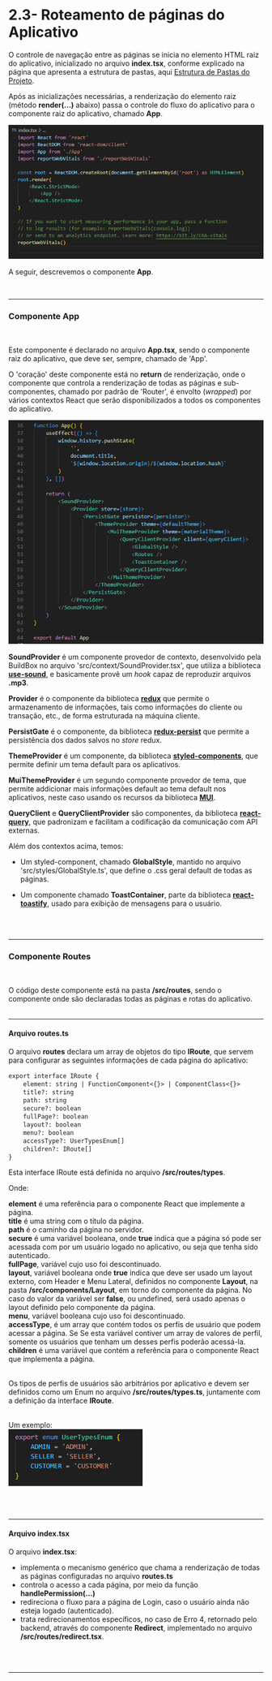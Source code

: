 # 2.3- Roteamento de páginas do Aplicativo

O controle de navegação entre as páginas se inicia no elemento HTML raiz do aplicativo, inicializado no arquivo **index.tsx**, conforme explicado na página que apresenta a estrutura de pastas, aqui [Estrutura de Pastas do Projeto](folder-structure.md).

Após as inicializações necessárias, a renderização do elemento raiz (método **render(...)** abaixo) passa o controle do fluxo do aplicativo para o componente raiz do aplicativo, chamado **App**.

![index.tsx contents](./images/index.tsx.png)

A seguir, descrevemos o componente **App**.

<br>

***

### Componente **App**

<br>

Este componente é declarado no arquivo **App.tsx**, sendo o componente raiz do aplicativo, que deve ser, sempre, chamado de 'App'.

O 'coração' deste componente está no **return** de renderização, onde o componente que controla a renderização de todas as páginas e sub-componentes, chamado por padrão de 'Router', é envolto (*wrapped*) por vários contextos React que serão disponibilizados a todos os componentes do aplicativo.

![App component](./images/app-component.png)


**SoundProvider** é um componente provedor de contexto, desenvolvido pela BuildBox no arquivo 'src/context/SoundProvider.tsx', que utiliza a biblioteca [**use-sound**](https://github.com/joshwcomeau/use-sound#readme), e basicamente provê um *hook* capaz de reproduzir arquivos **.mp3**.

**Provider** é o componente da biblioteca [**redux**](https://react-redux.js.org/) que permite o armazenamento de informações, tais como informações do cliente ou transação, etc., de forma estruturada na máquina cliente.

**PersistGate** é o componente, da biblioteca [**redux-persist**](https://github.com/rt2zz/redux-persist) que permite a persistência dos dados salvos no *store* redux.

**ThemeProvider** é um componente, da biblioteca [**styled-components**](https://styled-components.com/), que permite definir um tema default para os aplicativos.

**MuiThemeProvider** é um segundo componente provedor de tema, que permite addicionar mais informações default ao tema default nos aplicativos, neste caso usando os recursos da biblioteca [**MUI**](https://mui.com/).

**QueryClient** e **QueryClientProvider** são componentes, da biblioteca [**react-query**](https://tanstack.com/query/latest), que padronizam e facilitam a codificação da comunicação com API externas.

Além dos contextos acima, temos:

- Um styled-component, chamado **GlobalStyle**, mantido no arquivo 'src/styles/GlobalStyle.ts', que define o .css geral default de todas as páginas.

- Um componente chamado **ToastContainer**, parte da biblioteca [**react-toastify**](https://fkhadra.github.io/react-toastify), usado para exibição de mensagens para o usuário.

<br>
<br>

***

### Componente **Routes**

<br>

O código deste componente está na pasta **/src/routes**, sendo o componente onde são declaradas todas as páginas e rotas do aplicativo.
<br>
<br>

***
#### Arquivo **routes.ts**

O arquivo **routes** declara um array de objetos do tipo **IRoute**, que servem para configurar as seguintes informações de cada página do aplicativo:

    export interface IRoute {
        element: string | FunctionComponent<{}> | ComponentClass<{}>
        title?: string
        path: string
        secure?: boolean
        fullPage?: boolean
        layout?: boolean
        menu?: boolean
        accessType?: UserTypesEnum[]
        children?: IRoute[]
    }

Esta interface IRoute está definida no arquivo **/src/routes/types**.<br>

Onde:

**element** é uma referência para o componente React que implemente a página.<br>
**title** é uma string com o título da página.<br>
**path** é o caminho da página no servidor.<br>
**secure** é uma variável booleana, onde **true** indica que a página só pode ser acessada com por um usuário logado no aplicativo, ou seja que tenha sido autenticado.<br>
**fullPage**, variável cujo uso foi descontinuado.<br>
**layout**, variável booleana onde **true** indica que deve ser usado um layout externo, com Header e Menu Lateral, definidos no componente **Layout**, na pasta **/src/components/Layout**, em torno do componente da página. No caso do valor da variável ser **false**, ou undefined, será usado apenas o layout definido pelo componente da página.<br>
**menu**, variável booleana cujo uso foi descontinuado.<br>
**accessType**, é um array que contém todos os perfis de usuário que podem acessar a página. Se Se esta variável contiver um array de valores de perfil, somente os usuários que tenham um desses perfis poderão acessá-la.<br>
**children** é uma variável que contém a referência para o componente React que implementa a página.<br>
<br>

Os tipos de perfis de usuários são arbitrários por aplicativo e devem ser definidos como um Enum no arquivo **/src/routes/types.ts**, juntamente com a definição da interface **IRoute**.<br>
<br>

Um exemplo:<br>
![Exemplo de perfis de usuário](./images/user-profiles-enum.png)

<br>
<br>

***
#### Arquivo **index.tsx**

O arquivo **index.tsx**:<br>
- implementa o mecanismo genérico que chama a renderização de todas as páginas configuradas no arquivo **routes.ts**<br>
- controla o acesso a cada página, por meio da função **handlePermission(...)**<br>
- redireciona o fluxo para a página de Login, caso o usuário ainda não esteja logado (autenticado).<br>
- trata redirecionamentos específicos, no caso de Erro 4, retornado pelo backend, através do componente **Redirect**, implementado no arquivo **/src/routes/redirect.tsx**. 
<br>
<br>

***